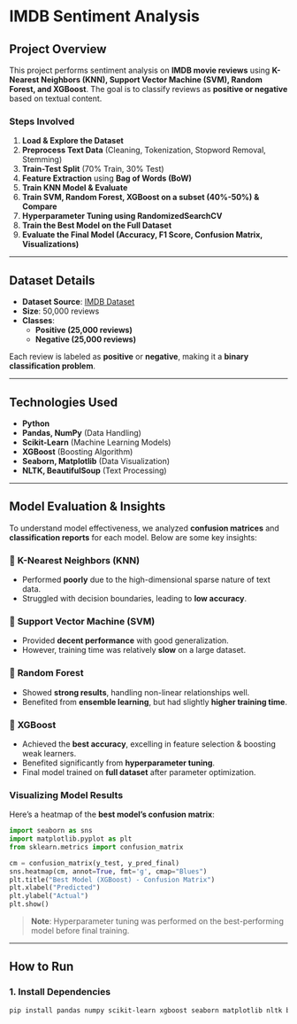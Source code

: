 # IMDB Sentiment Analysis

## Project Overview
This project performs sentiment analysis on **IMDB movie reviews** using **K-Nearest Neighbors (KNN), Support Vector Machine (SVM), Random Forest, and XGBoost**. The goal is to classify reviews as **positive or negative** based on textual content.  

### **Steps Involved**
1. **Load & Explore the Dataset**  
2. **Preprocess Text Data** (Cleaning, Tokenization, Stopword Removal, Stemming)  
3. **Train-Test Split** (70% Train, 30% Test)  
4. **Feature Extraction** using **Bag of Words (BoW)**  
5. **Train KNN Model & Evaluate**  
6. **Train SVM, Random Forest, XGBoost on a subset (40%-50%) & Compare**  
7. **Hyperparameter Tuning using RandomizedSearchCV**  
8. **Train the Best Model on the Full Dataset**  
9. **Evaluate the Final Model (Accuracy, F1 Score, Confusion Matrix, Visualizations)**  

---

## Dataset Details
- **Dataset Source**: [IMDB Dataset](https://github.com/asRot0/machine-learning/blob/main/datasets/IMDB%20Dataset.csv)  
- **Size**: 50,000 reviews  
- **Classes**:  
  - **Positive (25,000 reviews)**  
  - **Negative (25,000 reviews)**  

Each review is labeled as **positive** or **negative**, making it a **binary classification problem**.

---

## Technologies Used
- **Python**  
- **Pandas, NumPy** (Data Handling)  
- **Scikit-Learn** (Machine Learning Models)  
- **XGBoost** (Boosting Algorithm)  
- **Seaborn, Matplotlib** (Data Visualization)  
- **NLTK, BeautifulSoup** (Text Processing)  

---

## Model Evaluation & Insights

To understand model effectiveness, we analyzed **confusion matrices** and **classification reports** for each model. Below are some key insights:

### 🔹 **K-Nearest Neighbors (KNN)**
- Performed **poorly** due to the high-dimensional sparse nature of text data.
- Struggled with decision boundaries, leading to **low accuracy**.

### 🔹 **Support Vector Machine (SVM)**
- Provided **decent performance** with good generalization.
- However, training time was relatively **slow** on a large dataset.

### 🔹 **Random Forest**
- Showed **strong results**, handling non-linear relationships well.
- Benefited from **ensemble learning**, but had slightly **higher training time**.

### 🔹 **XGBoost**
- Achieved the **best accuracy**, excelling in feature selection & boosting weak learners.
- Benefited significantly from **hyperparameter tuning**.
- Final model trained on **full dataset** after parameter optimization.

### **Visualizing Model Results**
Here’s a heatmap of the **best model’s confusion matrix**:

```python
import seaborn as sns
import matplotlib.pyplot as plt
from sklearn.metrics import confusion_matrix

cm = confusion_matrix(y_test, y_pred_final)
sns.heatmap(cm, annot=True, fmt='g', cmap="Blues")
plt.title("Best Model (XGBoost) - Confusion Matrix")
plt.xlabel("Predicted")
plt.ylabel("Actual")
plt.show()
```

> **Note**: Hyperparameter tuning was performed on the best-performing model before final training.

---

## How to Run
### **1. Install Dependencies**
```bash
pip install pandas numpy scikit-learn xgboost seaborn matplotlib nltk beautifulsoup4 tqdm imbalanced-learn
